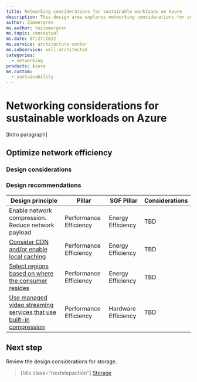 ```yaml
---
title: Networking considerations for sustainable workloads on Azure
description: This design area explores networking considerations for sustainable workloads on Azure.
author: Zimmergren
ms.author: tozimmergren
ms.topic: conceptual
ms.date: 07/27/2022
ms.service: architecture-center
ms.subservice: well-architected
categories: 
  - networking
products: Azure
ms.custom:
  - sustainability
---
```


# Networking considerations for sustainable workloads on Azure

[Intro paragraph]

## Optimize network efficiency

### Design considerations

### Design recommendations

|Design principle|Pillar|SGF Pillar|Considerations|
|---|---|---|---|
|Enable network compression. Reduce network payload|Performance Efficiency|Energy Efficiency|TBD|
|[Consider CDN and/or enable local caching](/azure/architecture/best-practices/cdn)|Performance Efficiency|Energy Efficiency|TBD|
|[Select regions based on where the consumer resides](/azure/architecture/solution-ideas/articles/move-azure-resources-across-regions)|Performance Efficiency|Energy Efficiency|TBD|
|[Use managed video streaming services that use built-in compression](/azure/media-services/latest/encode-concept)|Performance Efficiency|Hardware Efficiency|TBD|

## Next step

Review the design considerations for storage.

> [!div class="nextstepaction"]
> [Storage](sustainability-storage.md)